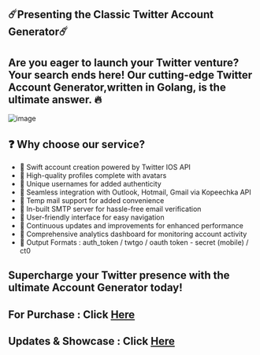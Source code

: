 ## ☄️Presenting the Classic Twitter Account Generator☄️
 
## Are you eager to launch your Twitter venture? Your search ends here! Our cutting-edge Twitter Account Generator,written in Golang, is the ultimate answer. 🔥 

![image](https://github.com/user-attachments/assets/2301f38b-6341-4c91-9a24-d0fb2327509d)

 
## ❓ Why choose our service? 
- 💖 Swift account creation powered by Twitter IOS API
- 💖 High-quality profiles complete with avatars 
- 💖 Unique usernames for added authenticity 
- 💖 Seamless integration with Outlook, Hotmail, Gmail via Kopeechka API 
- 💖 Temp mail support for added convenience 
- 💖 In-built SMTP server for hassle-free email verification 
- 💖 User-friendly interface for easy navigation 
- 💖 Continuous updates and improvements for enhanced performance 
- 💖 Comprehensive analytics dashboard for monitoring account activity 
- 💖 Output Formats : auth_token / twtgo / oauth token - secret (mobile)  / ct0
 
## Supercharge your Twitter presence with the ultimate Account Generator today!


## For Purchase : Click [Here](https://t.me/d3lx_twt)
## Updates & Showcase : Click [Here](https://t.me/TwitterAIO2023)
